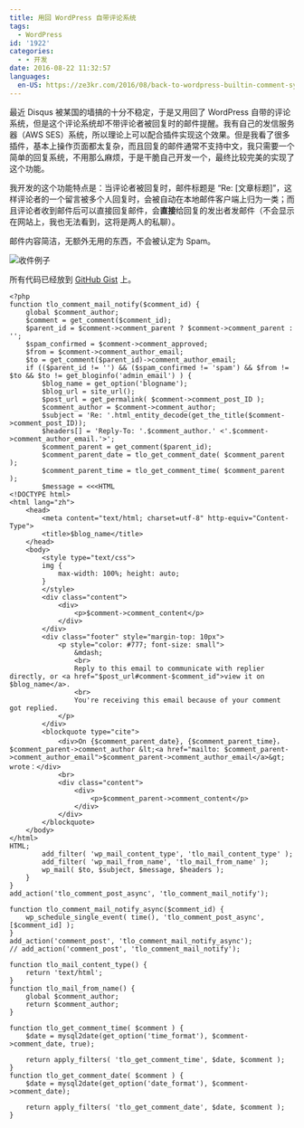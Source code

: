 ```yaml
---
title: 用回 WordPress 自带评论系统
tags:
  - WordPress
id: '1922'
categories:
  - - 开发
date: 2016-08-22 11:32:57
languages:
  en-US: https://ze3kr.com/2016/08/back-to-wordpress-builtin-comment-system/
---
```


最近 Disqus 被某国的墙搞的十分不稳定，于是又用回了 WordPress 自带的评论系统，但是这个评论系统却不带评论者被回复时的邮件提醒。我有自己的发信服务器（AWS SES）系统，所以理论上可以配合插件实现这个效果。但是我看了很多插件，基本上操作页面都太复杂，而且回复的邮件通常不支持中文，我只需要一个简单的回复系统，不用那么麻烦，于是干脆自己开发一个，最终比较完美的实现了这个功能。

我开发的这个功能特点是：当评论者被回复时，邮件标题是 “Re: \[文章标题\]”，这样评论者的一个留言被多个人回复时，会被自动在本地邮件客户端上归为一类；而且评论者收到邮件后可以直接回复邮件，会**直接**给回复的发出者发邮件（不会显示在网站上，我也无法看到，这将是两人的私聊）。

邮件内容简洁，无额外无用的东西，不会被认定为 Spam。

![收件例子](https://imagedelivery.net/6T-behmofKYLsxlrK0l_MQ/cf5f85cb-301b-440e-8a34-23c54c434700/large)

所有代码已经放到 [GitHub Gist](https://gist.github.com/ZE3kr/8c51a6349462935cefd2e636e96e93f8) 上。

```
<?php
function tlo_comment_mail_notify($comment_id) {
	global $comment_author;
	$comment = get_comment($comment_id);
	$parent_id = $comment->comment_parent ? $comment->comment_parent : '';
	$spam_confirmed = $comment->comment_approved;
	$from = $comment->comment_author_email;
	$to = get_comment($parent_id)->comment_author_email;
	if (($parent_id != '') && ($spam_confirmed != 'spam') && $from != $to && $to != get_bloginfo('admin_email') ) {
		$blog_name = get_option('blogname');
		$blog_url = site_url();
		$post_url = get_permalink( $comment->comment_post_ID );
		$comment_author = $comment->comment_author;
		$subject = 'Re: '.html_entity_decode(get_the_title($comment->comment_post_ID));
		$headers[] = 'Reply-To: '.$comment_author.' <'.$comment->comment_author_email.'>';
		$comment_parent = get_comment($parent_id);
		$comment_parent_date = tlo_get_comment_date( $comment_parent );
		$comment_parent_time = tlo_get_comment_time( $comment_parent );
		$message = <<<HTML
<!DOCTYPE html>
<html lang="zh">
	<head>
		<meta content="text/html; charset=utf-8" http-equiv="Content-Type">
		<title>$blog_name</title>
	</head>
	<body>
		<style type="text/css">
		img {
			max-width: 100%; height: auto;
		}
		</style>
		<div class="content">
			<div>
				<p>$comment->comment_content</p>
			</div>
		</div>
		<div class="footer" style="margin-top: 10px">
			<p style="color: #777; font-size: small">
				&mdash;
				<br>
				Reply to this email to communicate with replier directly, or <a href="$post_url#comment-$comment_id">view it on $blog_name</a>.
				<br>
				You're receiving this email because of your comment got replied.
			</p>
		</div>
		<blockquote type="cite">
			<div>On {$comment_parent_date}, {$comment_parent_time}，$comment_parent->comment_author &lt;<a href="mailto: $comment_parent->comment_author_email">$comment_parent->comment_author_email</a>&gt; wrote：</div>
			<br>
			<div class="content">
				<div>
					<p>$comment_parent->comment_content</p>
				</div>
			</div>
		</blockquote>
	</body>
</html>
HTML;
		add_filter( 'wp_mail_content_type', 'tlo_mail_content_type' );
		add_filter( 'wp_mail_from_name', 'tlo_mail_from_name' );
		wp_mail( $to, $subject, $message, $headers );
	}
}
add_action('tlo_comment_post_async', 'tlo_comment_mail_notify');

function tlo_comment_mail_notify_async($comment_id) {
	wp_schedule_single_event( time(), 'tlo_comment_post_async', [$comment_id] );
}
add_action('comment_post', 'tlo_comment_mail_notify_async');
// add_action('comment_post', 'tlo_comment_mail_notify');

function tlo_mail_content_type() {
	return 'text/html';
}
function tlo_mail_from_name() {
	global $comment_author;
	return $comment_author;
}

function tlo_get_comment_time( $comment ) {
	$date = mysql2date(get_option('time_format'), $comment->comment_date, true);

	return apply_filters( 'tlo_get_comment_time', $date, $comment );
}
function tlo_get_comment_date( $comment ) {
	$date = mysql2date(get_option('date_format'), $comment->comment_date);

	return apply_filters( 'tlo_get_comment_date', $date, $comment );
}
```